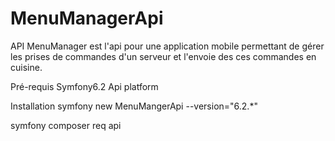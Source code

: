 # MenuManagerApi
API MenuManager est l'api pour une application mobile permettant de gérer les prises de commandes d'un serveur et l'envoie des ces commandes en cuisine.

Pré-requis 
Symfony6.2
Api platform

Installation
symfony new MenuMangerApi --version="6.2.*"

symfony composer req api

